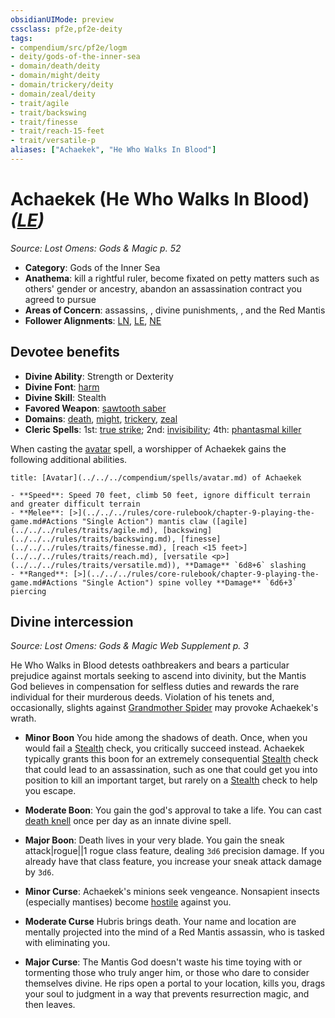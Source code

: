 ```yaml
---
obsidianUIMode: preview
cssclass: pf2e,pf2e-deity
tags:
- compendium/src/pf2e/logm
- deity/gods-of-the-inner-sea
- domain/death/deity
- domain/might/deity
- domain/trickery/deity
- domain/zeal/deity
- trait/agile
- trait/backswing
- trait/finesse
- trait/reach-15-feet
- trait/versatile-p
aliases: ["Achaekek", "He Who Walks In Blood"]
---
```

# Achaekek (He Who Walks In Blood) *([LE](../../../rules/traits/lawful-evil-b1.md))*  
*Source: Lost Omens: Gods & Magic p. 52*  

- **Category**: Gods of the Inner Sea
- **Anathema**: kill a rightful ruler, become fixated on petty matters such as others' gender or ancestry, abandon an assassination contract you agreed to pursue
- **Areas of Concern**: assassins, , divine punishments, , and the Red Mantis
- **Follower Alignments**: [LN](../../../rules/traits/lawful-neutral-b1.md), [LE](../../../rules/traits/lawful-evil-b1.md), [NE](../../../rules/traits/neutral-evil-b1.md)

## Devotee benefits

- **Divine Ability**: Strength or Dexterity
- **Divine Font**: [harm](../../spells/harm.md)
- **Divine Skill**: Stealth
- **Favored Weapon**: [sawtooth saber](../../equipment/items/sawtooth-saber.md)
- **Domains**: [death](../domains.md#Death), [might](../domains.md#Might), [trickery](../domains.md#Trickery), [zeal](../domains.md#Zeal)
- **Cleric Spells**: 1st: [true strike](../../spells/true-strike.md); 2nd: [invisibility](../../spells/invisibility.md); 4th: [phantasmal killer](../../spells/phantasmal-killer.md)

When casting the [avatar](../../spells/avatar.md) spell, a worshipper of Achaekek gains the following additional abilities.

```ad-embed-avatar
title: [Avatar](../../../compendium/spells/avatar.md) of Achaekek

- **Speed**: Speed 70 feet, climb 50 feet, ignore difficult terrain and greater difficult terrain
- **Melee**: [>](../../../rules/core-rulebook/chapter-9-playing-the-game.md#Actions "Single Action") mantis claw ([agile](../../../rules/traits/agile.md), [backswing](../../../rules/traits/backswing.md), [finesse](../../../rules/traits/finesse.md), [reach <15 feet>](../../../rules/traits/reach.md), [versatile <p>](../../../rules/traits/versatile.md)), **Damage** `6d8+6` slashing
- **Ranged**: [>](../../../rules/core-rulebook/chapter-9-playing-the-game.md#Actions "Single Action") spine volley **Damage** `6d6+3` piercing
```

## Divine intercession
*Source: Lost Omens: Gods & Magic Web Supplement p. 3*

He Who Walks in Blood detests oathbreakers and bears a particular prejudice against mortals seeking to ascend into divinity, but the Mantis God believes in compensation for selfless duties and rewards the rare individual for their murderous deeds. Violation of his tenets and, occasionally, slights against [Grandmother Spider](grandmother-spider-logm.md) may provoke Achaekek's wrath.

- **Minor Boon** You hide among the shadows of death. Once, when you would fail a [Stealth](../../skills.md#Stealth) check, you critically succeed instead. Achaekek typically grants this boon for an extremely consequential [Stealth](../../skills.md#Stealth) check that could lead to an assassination, such as one that could get you into position to kill an important target, but rarely on a [Stealth](../../skills.md#Stealth) check to help you escape.
- **Moderate Boon**: You gain the god's approval to take a life. You can cast [death knell](../../spells/death-knell.md) once per day as an innate divine spell.
- **Major Boon**: Death lives in your very blade. You gain the sneak attack|rogue||1 rogue class feature, dealing `3d6` precision damage. If you already have that class feature, you increase your sneak attack damage by `3d6`.

- **Minor Curse**: Achaekek's minions seek vengeance. Nonsapient insects (especially mantises) become [hostile](../../../rules/conditions.md#Hostile) against you.
- **Moderate Curse** Hubris brings death. Your name and location are mentally projected into the mind of a Red Mantis assassin, who is tasked with eliminating you.
- **Major Curse**: The Mantis God doesn't waste his time toying with or tormenting those who truly anger him, or those who dare to consider themselves divine. He rips open a portal to your location, kills you, drags your soul to judgment in a way that prevents resurrection magic, and then leaves.

